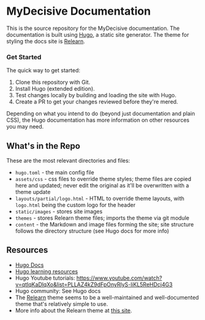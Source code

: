 # MyDecisive Documentation

This is the source repository for the MyDecisive documentation. The documentation is built using [Hugo](htts://gohugo.io), a static site generator. The theme for styling the docs site is [Relearn](https://github.com/McShelby/hugo-theme-relearn).

### Get Started

The quick way to get started:

1. Clone this repository with Git. 
2. Install Hugo (extended edition).
3. Test changes locally by building and loading the site with Hugo.
4. Create a PR to get your changes reviewed before they're mered.

Depending on what you intend to do (beyond just documentation and plain CSS), the Hugo documentation has more information on other resources you may need.

## What's in the Repo

These are the most relevant directories and files:

- `hugo.toml` - the main config file
- `assets/css` - css files to override theme styles; theme files are copied here and updated; never edit the original as it'll be overwritten with a theme update
- `layouts/partial/logo.html` - HTML to override theme layouts, with `logo.html` being the custom logo for the header 
- `static/images` - stores site images
- `themes` - stores Relearn theme files; imports the theme via git module
- `content` - the Markdown and image files forming the site; site structure follows the directory structure (see Hugo docs for more info)

## Resources

- [Hugo Docs](https://gohugo.io/documentation/)
- [Hugo learning resources](https://gohugo.io/getting-started/external-learning-resources/)
- Hugo Youtube tutorials: https://www.youtube.com/watch?v=qtIqKaDlqXo&list=PLLAZ4kZ9dFpOnyRlyS-liKL5ReHDcj4G3
- Hugo community: See Hugo docs
- The [Relearn](https://github.com/McShelby/hugo-theme-relearn) theme seems to be a well-maintained and well-documented theme that's relatively simple to use.
- More info about the Relearn theme at [this site](https://www.tshdmtmr.com/basics/migration/).
